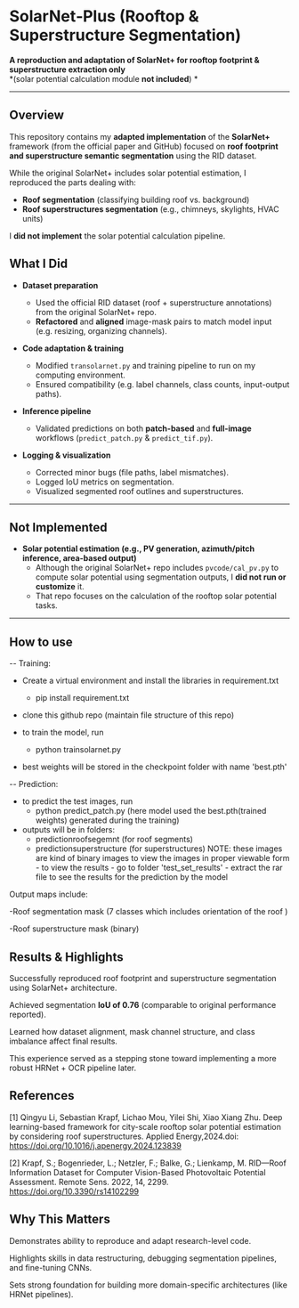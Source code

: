 # SolarNet‑Plus (Rooftop & Superstructure Segmentation)

**A reproduction and adaptation of SolarNet+ for rooftop footprint & superstructure extraction only**  
*(solar potential calculation module **not included**) *

---

## Overview

This repository contains my **adapted implementation** of the **SolarNet+** framework (from the official paper and GitHub) focused on **roof footprint and superstructure semantic segmentation** using the RID dataset.

While the original SolarNet+ includes solar potential estimation, I reproduced the parts dealing with:
- **Roof segmentation** (classifying building roof vs. background)
- **Roof superstructures segmentation** (e.g., chimneys, skylights, HVAC units)

I **did not implement** the solar potential calculation pipeline.


## What I Did

- **Dataset preparation**  
  - Used the official RID dataset (roof + superstructure annotations) from the original SolarNet+ repo.  
  - **Refactored** and **aligned** image-mask pairs to match model input (e.g. resizing, organizing channels).

- **Code adaptation & training**  
  - Modified `transolarnet.py` and training pipeline to run on my computing environment.  
  - Ensured compatibility (e.g. label channels, class counts, input-output paths).

- **Inference pipeline**  
  - Validated predictions on both **patch-based** and **full-image** workflows (`predict_patch.py` & `predict_tif.py`).

- **Logging & visualization**  
  - Corrected minor bugs (file paths, label mismatches).  
  - Logged IoU metrics on segmentation.  
  - Visualized segmented roof outlines and superstructures.

---

## Not Implemented

- **Solar potential estimation (e.g., PV generation, azimuth/pitch inference, area-based output)**  
  - Although the original SolarNet+ repo includes `pvcode/cal_pv.py` to compute solar potential using segmentation outputs, I **did not run or customize** it.  
  - That repo focuses on the calculation of the rooftop solar potential tasks.

---

## How to use

-- Training:
  - Create a virtual environment and install the libraries in requirement.txt
      - pip install requirement.txt

  - clone this github repo (maintain file structure of this repo)
  - to train the model, run
      - python trainsolarnet.py
  - best weights will be stored in the checkpoint folder with name 'best.pth'

-- Prediction:
  -  to predict the test images, run
      - python predict_patch.py (here model used the best.pth(trained weights) generated during the training)
  - outputs will be in folders:
      - predictionroofsegemnt (for roof segments)
      - predictionsuperstructure (for superstructures)
      NOTE: these images are kind of binary images to view the images in proper viewable form
            - to view the results
                - go to folder 'test_set_results'
                - extract the rar file to see the results for the prediction by the model

Output maps include:

-Roof segmentation mask (7 classes which includes orientation of the roof )

-Roof superstructure mask (binary)

## Results & Highlights
Successfully reproduced roof footprint and superstructure segmentation using SolarNet+ architecture.

Achieved segmentation **IoU of 0.76** (comparable to original performance reported).

Learned how dataset alignment, mask channel structure, and class imbalance affect final results.

This experience served as a stepping stone toward implementing a more robust HRNet + OCR pipeline later.

## References
[1] Qingyu Li, Sebastian Krapf, Lichao Mou, Yilei Shi, Xiao Xiang Zhu. Deep learning-based framework for city-scale rooftop solar potential estimation by considering roof superstructures. Applied Energy,2024.doi: https://doi.org/10.1016/j.apenergy.2024.123839

[2] Krapf, S.; Bogenrieder, L.; Netzler, F.; Balke, G.; Lienkamp, M. RID—Roof Information Dataset for Computer Vision-Based Photovoltaic Potential Assessment. Remote Sens. 2022, 14, 2299. https://doi.org/10.3390/rs14102299

## Why This Matters
Demonstrates ability to reproduce and adapt research-level code.

Highlights skills in data restructuring, debugging segmentation pipelines, and fine-tuning CNNs.

Sets strong foundation for building more domain-specific architectures (like HRNet pipelines).

